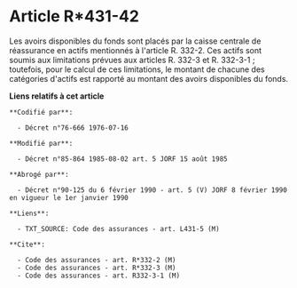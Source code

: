 # Article R*431-42

Les avoirs disponibles du fonds sont placés par la caisse centrale de réassurance en actifs mentionnés à l'article R. 332-2.
Ces actifs sont soumis aux limitations prévues aux articles R. 332-3 et R. 332-3-1 ; toutefois, pour le calcul de ces
limitations, le montant de chacune des catégories d'actifs est rapporté au montant des avoirs disponibles du fonds.

**Liens relatifs à cet article**

	**Codifié par**:

	  - Décret n°76-666 1976-07-16

	**Modifié par**:

	  - Décret n°85-864 1985-08-02 art. 5 JORF 15 août 1985

	**Abrogé par**:

	  - Décret n°90-125 du 6 février 1990 - art. 5 (V) JORF 8 février 1990 en vigueur le 1er janvier 1990

	**Liens**:

	  - TXT_SOURCE: Code des assurances - art. L431-5 (M)

	**Cite**:

	  - Code des assurances - art. R*332-2 (M)
	  - Code des assurances - art. R*332-3 (M)
	  - Code des assurances - art. R332-3-1 (M)
